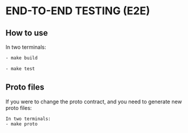 # END-TO-END TESTING (E2E)

## How to use

In two terminals:

```sh
- make build
```

```sh
- make test
```

## Proto files

If you were to change the proto contract, and you need to generate new proto files:

```sh
In two terminals:
- make proto
```
